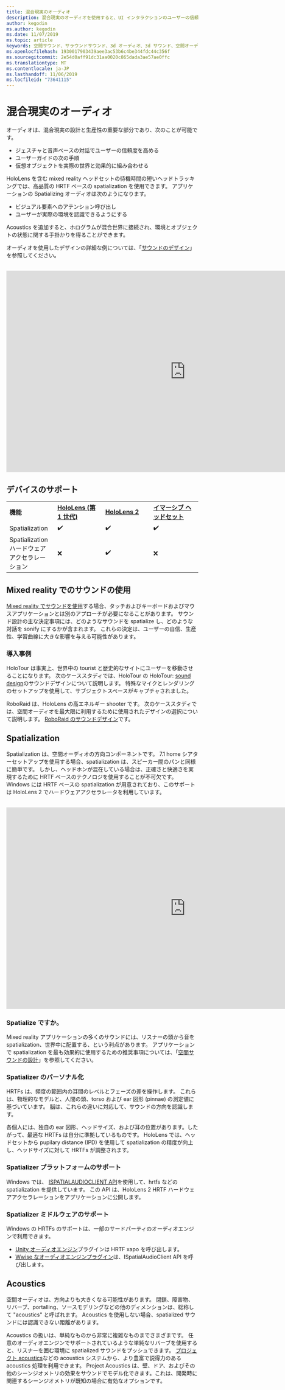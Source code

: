 ```yaml
---
title: 混合現実のオーディオ
description: 混合現実のオーディオを使用すると、UI インタラクションのユーザーの信頼を高め、ユーザーのエクスペリエンスをこちらことができます。
author: kegodin
ms.author: kegodin
ms.date: 11/07/2019
ms.topic: article
keywords: 空間サウンド、サラウンドサウンド、3d オーディオ、3d サウンド、空間オーディオ
ms.openlocfilehash: 1930017903439aee3ac53b6c4be344fdc44c356f
ms.sourcegitcommit: 2e54d0aff91dc31aa0020c865dada3ae57ae0ffc
ms.translationtype: MT
ms.contentlocale: ja-JP
ms.lasthandoff: 11/06/2019
ms.locfileid: "73641115"
---
```

# <a name="audio-in-mixed-reality"></a>混合現実のオーディオ
オーディオは、混合現実の設計と生産性の重要な部分であり、次のことが可能です。
* ジェスチャと音声ベースの対話でユーザーの信頼度を高める
* ユーザーガイドの次の手順
* 仮想オブジェクトを実際の世界と効果的に組み合わせる

HoloLens を含む mixed reality ヘッドセットの待機時間の短いヘッドトラッキングでは、高品質の HRTF ベースの spatialization を使用できます。 アプリケーションの Spatializing オーディオは次のようになります。
* ビジュアル要素へのアテンション呼び出し
* ユーザーが実際の環境を認識できるようにする

Acoustics を追加すると、ホログラムが混合世界に接続され、環境とオブジェクトの状態に関する手掛かりを得ることができます。

オーディオを使用したデザインの詳細な例については、「[サウンドのデザイン](spatial-sound-design.md)」を参照してください。

<br>

<iframe width="940" height="530" src="https://www.youtube.com/embed/PTPvx7mDon4" frameborder="0" allow="accelerometer; autoplay; encrypted-media; gyroscope; picture-in-picture" allowfullscreen></iframe>

## <a name="device-support"></a>デバイスのサポート

<table>
    <colgroup>
    <col width="25%" />
    <col width="25%" />
    <col width="25%" />
    <col width="25%" />
    </colgroup>
    <tr>
        <td><strong>機能</strong></td>
        <td><a href="hololens-hardware-details.md"><strong>HoloLens (第 1 世代)</strong></a></td>
        <td><a href="https://docs.microsoft.com/hololens/hololens2-hardware"><strong>HoloLens 2</strong></td>
        <td><a href="immersive-headset-hardware-details.md"><strong>イマーシブ ヘッドセット</strong></a></td>
    </tr>
     <tr>
        <td>Spatialization</td>
        <td>✔️</td>
        <td>✔️</td>
        <td>✔️</td>
    </tr>
     <tr>
        <td>Spatialization ハードウェアアクセラレーション</td>
        <td>❌</td>
        <td>✔️</td>
        <td>❌</td>
    </tr>
</table>

## <a name="using-sounds-in-mixed-reality"></a>Mixed reality でのサウンドの使用
[Mixed reality でサウンドを使用](spatial-sound-design.md)する場合、タッチおよびキーボードおよびマウスアプリケーションとは別のアプローチが必要になることがあります。 サウンド設計の主な決定事項には、どのようなサウンドを spatialize し、どのような対話を sonify にするかが含まれます。 これらの決定は、ユーザーの自信、生産性、学習曲線に大きな影響を与える可能性があります。

### <a name="case-studies"></a>導入事例
HoloTour は事実上、世界中の tourist と歴史的なサイトにユーザーを移動させることになります。 次のケーススタディでは、HoloTour の HoloTour: [sound design](case-study-spatial-sound-design-for-holotour.md)のサウンドデザインについて説明します。 特殊なマイクとレンダリングのセットアップを使用して、サブジェクトスペースがキャプチャされました。

RoboRaid は、HoloLens の高エネルギー shooter です。 次のケーススタディでは、空間オーディオを最大限に利用するために使用されたデザインの選択について説明します。 [RoboRaid のサウンドデザイン](case-study-using-spatial-sound-in-roboraid.md)です。

## <a name="spatialization"></a>Spatialization
Spatialization は、空間オーディオの方向コンポーネントです。 7\.1 home シアターセットアップを使用する場合、spatialization は、スピーカー間のパンと同様に簡単です。 しかし、ヘッドホンが混在している場合は、正確さと快適さを実現するために HRTF ベースのテクノロジを使用することが不可欠です。 Windows には HRTF ベースの spatialization が用意されており、このサポートは HoloLens 2 でハードウェアアクセラレータを利用しています。

<br>

<iframe width="940" height="530" src="https://www.youtube.com/embed/aB3TDjYklmo" frameborder="0" allow="accelerometer; autoplay; encrypted-media; gyroscope; picture-in-picture" allowfullscreen></iframe>

### <a name="should-i-spatialize"></a>Spatialize ですか。
Mixed reality アプリケーションの多くのサウンドには、リスナーの頭から音を spatialization、世界中に配置する、という利点があります。 アプリケーションで spatialization を最も効果的に使用するための推奨事項については、「[空間サウンドの設計](spatial-sound-design.md)」を参照してください。

### <a name="spatializer-personalization"></a>Spatializer のパーソナル化
HRTFs は、頻度の範囲内の耳間のレベルとフェーズの差を操作します。 これらは、物理的なモデルと、人間の頭、torso および ear 図形 (pinnae) の測定値に基づいています。 脳は、これらの違いに対応して、サウンドの方向を認識します。 

各個人には、独自の ear 図形、ヘッドサイズ、および耳の位置があります。したがって、最適な HRTFs は自分に準拠しているものです。 HoloLens では、ヘッドセットから pupilary distance (IPD) を使用して spatialization の精度が向上し、ヘッドサイズに対して HRTFs が調整されます。

### <a name="spatializer-platform-support"></a>Spatializer プラットフォームのサポート
Windows では、 [ISPATIALAUDIOCLIENT API](https://docs.microsoft.com/windows/win32/coreaudio/spatial-sound)を使用して、hrtfs などの spatialization を提供しています。 この API は、HoloLens 2 HRTF ハードウェアアクセラレーションをアプリケーションに公開します。

### <a name="spatializer-middleware-support"></a>Spatializer ミドルウェアのサポート
Windows の HRTFs のサポートは、一部のサードパーティのオーディオエンジンで利用できます。
* [Unity オーディオエンジン](spatial-sound-in-unity.md)プラグインは HRTF xapo を呼び出します。
* [Wwise なオーディオエンジンプラグイン](https://www.audiokinetic.com/products/plug-ins/msspatial/)は、ISpatialAudioClient API を呼び出します。

## <a name="acoustics"></a>Acoustics
空間オーディオは、方向よりも大きくなる可能性があります。 閉鎖、障害物、リバーブ、portalling、ソースモデリングなどの他のディメンションは、総称して "acoustics" と呼ばれます。 Acoustics を使用しない場合、spatialized サウンドには認識できない距離があります。

Acoustics の扱いは、単純なものから非常に複雑なものまでさまざまです。 任意のオーディオエンジンでサポートされているような単純なリバーブを使用すると、リスナーを囲む環境に spatialized サウンドをプッシュできます。 [プロジェクト acoustics](https://aka.ms/acoustics)などの acoustics システムから、より豊富で説得力のある acoustics 処理を利用できます。 Project Acoustics は、壁、ドア、およびその他のシーンジオメトリの効果をサウンドでモデル化できます。これは、開発時に関連するシーンジオメトリが既知の場合に有効なオプションです。

